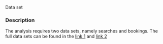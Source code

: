 Data set

### Description
The analysis requires two data sets, namely searches and bookings. The full data sets can be found in the [link 1](https://amadeusworkplace-my.sharepoint.com/:u:/r/personal/isabel_caballero_amadeus_com/Documents/BOX/data_for_interviews/challenge/searches.csv.bz2?csf=1&e=gI6LUs) and [link 2](https://amadeusworkplace-my.sharepoint.com/:u:/r/personal/isabel_caballero_amadeus_com/Documents/BOX/data_for_interviews/challenge/bookings.csv.bz2?csf=1&e=TCKE1k)
